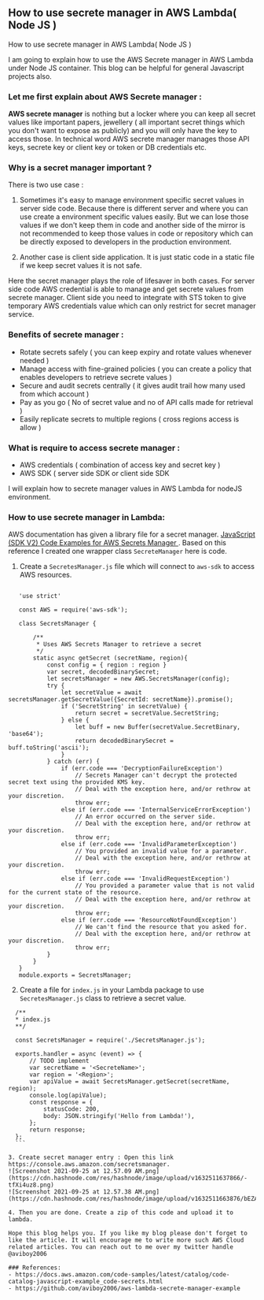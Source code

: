 ## How to use secrete manager in AWS Lambda( Node JS )

How to use secrete manager in AWS Lambda( Node JS ) 

I am going to explain how to use the AWS Secrete manager in AWS Lambda under Node JS container. This blog can be helpful for general Javascript projects also. 

### Let me first explain about AWS Secrete manager : 

**AWS secrete manager** is nothing but a locker where you can keep all secret values like important papers, jewellery ( all important secret things which you don't want to expose as publicly) and you will only have the key  to access those. In technical word AWS secrete manager manages those API keys, secrete key or client key or token or DB credentials etc. 

### Why is a secret manager important ? 

There is two use case : 

1. Sometimes it's easy to manage environment specific secret values in server side code. Because there is different server and where you can use create a environment specific values easily. But we can lose those values if we don't keep them in code and another side of the mirror is not recommended to keep those values in code or repository which can be directly exposed to developers in the production environment. 

2. Another case is client side application. It is just static code in a static file if we keep secret values it is not safe. 

Here the secret manager plays the role of lifesaver in both cases. For server side code AWS credential is able to manage and get secrete values from secrete manager. Client side you need to integrate with STS token to give temporary AWS credentials value which can only restrict for secret manager service. 

### Benefits of secrete manager : 

- Rotate secrets safely ( you can keep expiry and rotate values whenever needed )
- Manage access with fine-grained policies ( you can create a policy that enables developers to retrieve secrete values ) 
- Secure and audit secrets centrally ( it gives audit trail how many used from which account ) 
- Pay as you go ( No of secret value and no of API calls made for retrieval ) 
- Easily replicate secrets to multiple regions ( cross regions access is allow ) 

### What is require to access secrete manager : 

- AWS credentials ( combination of access key and secret key )
- AWS SDK ( server side SDK or client side SDK

I will explain how to secrete manager values in AWS Lambda for nodeJS environment. 

### How to use secrete manager in Lambda: 

AWS documentation has given a library file for a secret manager.  [JavaScript (SDK V2) Code Examples for AWS Secrets Manager ](https://github.com/awsdocs/aws-doc-sdk-examples/blob/master/javascript/example_code/secrets/secrets_getsecretvalue.js). Based on this reference I created one wrapper class `SecreteManager` here is code.

1. Create a `SecretesManager.js` file which will connect to `aws-sdk` to access AWS resources. 

 ```

    'use strict'

    const AWS = require('aws-sdk'); 

    class SecretsManager {
        
        /**
         * Uses AWS Secrets Manager to retrieve a secret
         */
        static async getSecret (secretName, region){
            const config = { region : region }
            var secret, decodedBinarySecret;
            let secretsManager = new AWS.SecretsManager(config);
            try {
                let secretValue = await secretsManager.getSecretValue({SecretId: secretName}).promise();
                if ('SecretString' in secretValue) {
                    return secret = secretValue.SecretString;
                } else {
                    let buff = new Buffer(secretValue.SecretBinary, 'base64');
                    return decodedBinarySecret = buff.toString('ascii');
                }
            } catch (err) {
                if (err.code === 'DecryptionFailureException')
                    // Secrets Manager can't decrypt the protected secret text using the provided KMS key.
                    // Deal with the exception here, and/or rethrow at your discretion.
                    throw err;
                else if (err.code === 'InternalServiceErrorException')
                    // An error occurred on the server side.
                    // Deal with the exception here, and/or rethrow at your discretion.
                    throw err;
                else if (err.code === 'InvalidParameterException')
                    // You provided an invalid value for a parameter.
                    // Deal with the exception here, and/or rethrow at your discretion.
                    throw err;
                else if (err.code === 'InvalidRequestException')
                    // You provided a parameter value that is not valid for the current state of the resource.
                    // Deal with the exception here, and/or rethrow at your discretion.
                    throw err;
                else if (err.code === 'ResourceNotFoundException')
                    // We can't find the resource that you asked for.
                    // Deal with the exception here, and/or rethrow at your discretion.
                    throw err;
            }
        } 
    }
    module.exports = SecretsManager;
  ```

2. Create a file for `index.js` in your Lambda package to use `SecretesManager.js` class to retrieve a secret value. 

  ```
    /**
    * index.js 
    **/

    const SecretsManager = require('./SecretsManager.js');

    exports.handler = async (event) => {
        // TODO implement
        var secretName = '<SecreteName>';
        var region = '<Region>';
        var apiValue = await SecretsManager.getSecret(secretName, region);
        console.log(apiValue); 
        const response = {
            statusCode: 200,
            body: JSON.stringify('Hello from Lambda!'),
        };
        return response;
    };
    ```

3. Create secret manager entry : Open this link https://console.aws.amazon.com/secretsmanager. 
![Screenshot 2021-09-25 at 12.57.09 AM.png](https://cdn.hashnode.com/res/hashnode/image/upload/v1632511637866/-tfXi4uz8.png)
![Screenshot 2021-09-25 at 12.57.38 AM.png](https://cdn.hashnode.com/res/hashnode/image/upload/v1632511663876/bEZAdkXd-.png)

4. Then you are done. Create a zip of this code and upload it to lambda. 

Hope this blog helps you. If you like my blog please don't forget to like the article. It will encourage me to write more such AWS Cloud related articles. You can reach out to me over my twitter handle @aviboy2006

### References: 
- https://docs.aws.amazon.com/code-samples/latest/catalog/code-catalog-javascript-example_code-secrets.html
- https://github.com/aviboy2006/aws-lambda-secrete-manager-example

